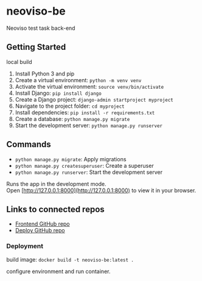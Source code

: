 # neoviso-be

Neoviso test task back-end


## Getting Started

local build

1. Install Python 3 and pip
2. Create a virtual environment: `python -m venv venv`
3. Activate the virtual environment: `source venv/bin/activate`
4. Install Django: `pip install django`
5. Create a Django project: `django-admin startproject myproject`
6. Navigate to the project folder: `cd myproject`
7. Install dependencies: `pip install -r requirements.txt`
8. Create a database: `python manage.py migrate`
9. Start the development server: `python manage.py runserver`

## Commands

* `python manage.py migrate`: Apply migrations
* `python manage.py createsuperuser`: Create a superuser
* `python manage.py runserver`: Start the development server

Runs the app in the development mode.\
Open [http://127.0.0.1:8000](http://127.0.0.1:8000) to view it in your browser.

## Links to connected repos

* [Frontend GitHub repo](https://github.com/Diana-Kravtsova/neoviso-fe)
* [Deploy GitHub repo](https://github.com/Diana-Kravtsova/neoviso-deploy)

### Deployment

build image:
`docker build -t neoviso-be:latest .`

configure environment and run container.
